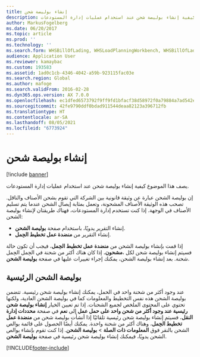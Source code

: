 ```yaml
---
title: إنشاء بوليصة شحن
description: يصف هذا الموضوع كيفية إنشاء بوليصة شحن عند استخدام عمليات إدارة المستودعات.
author: MarkusFogelberg
ms.date: 06/20/2017
ms.topic: article
ms.prod: ''
ms.technology: ''
ms.search.form: WHSBillOfLading, WHSLoadPlanningWorkbench, WHSBillOfLadingCarrier, WHSBillOfLadingOrder
audience: Application User
ms.reviewer: kamaybac
ms.custom: 193583
ms.assetid: 1ad0c1cb-4346-4042-a59b-923115fac03e
ms.search.region: Global
ms.author: mafoge
ms.search.validFrom: 2016-02-28
ms.dyn365.ops.version: AX 7.0.0
ms.openlocfilehash: ec1dfed6573792f9ff9fd1bfacf38d58972f0a79884a7ad542e592c4f2843f1f
ms.sourcegitcommit: 42fe9790ddf0bdad911544deaa82123a396712fb
ms.translationtype: HT
ms.contentlocale: ar-SA
ms.lasthandoff: 08/05/2021
ms.locfileid: "6773924"
---
```

# <a name="create-a-bill-of-lading"></a>إنشاء بوليصة شحن

[!include [banner](../includes/banner.md)]

يصف هذا الموضوع كيفية إنشاء بوليصة شحن عند استخدام عمليات إدارة المستودعات.  

إن بوليصة الشحن عبارة عن وثيقة قانونية بين الشركة التي تقوم بشحن الأصناف والناقل. تصحب هذه الوثيقة الأصناف المشحونة، وتعمل بمثابة إيصال الشحن عندما يتم تسليم الأصناف في الوجهة. إذا كنت تستخدم إدارة المستودعات، فهناك طريقتان لإنشاء بوليصة الشحن:

  -   إنشاء التقرير يدويًا، باستخدام صفحة **بوليصة الشحن**.
  -   إنشاء التقرير من **منضدة عمل تخطيط الحِمل‬**.

إذا قمت بإنشاء بوليصة الشحن من **منضدة عمل تخطيط الحِمل‬**، فيجب أن تكون حالة الحِمل‬‏‎ **مشحون‬.** ‏‫إذا كان هناك أكثر من شحنة في الحِمل‬‏‎، فسيتم إنشاء بوليصة شحن لكل شحنة. بعد إنشاء بوليصة الشحن، يمكنك إجراء تغييرات عليها في صفحة **بوليصة الشحن**.

## <a name="master-bill-of-lading"></a>بوليصة الشحن الرئيسية
عند وجود أكثر من شحنة واحد في الحمل، يمكنك إنشاء بوليصة شحن رئيسية. تتضمن بوليصة الشحن هذه نفس التخطيط والمعلومات كما في بوليصة الشحن العادية، ولكنها تحتوي على المحتوى الملخص لجميع الشحنات. إذا تم تعيين الخيار **إنشاء بوليصة شحن رئيسية عند وجود أكثر من شحن واحد على حمل عمل‬** إلى **نعم** في صفحة **محددات إدارة النقل**، فسيتم إنشاء بوليصة شحن رئيسية تلقائيًا إذا أنشأت بوليصة شحن من **منضدة عمل تخطيط الحِمل‬**، وهناك أكثر من شحنة واحدة. يمكنك أيضًا الحصول على قائمة بوالص الشحن‬ بالنقر فوق **المعلومات ذات الصلة** &gt; **بوليصة الشحن**. إذا كنت تقوم بإنشاء بوالص الشحن يدويًا، فيمكنك إنشاء بوليصة شحن رئيسية في صفحة **بوليصة الشحن**.





[!INCLUDE[footer-include](../../includes/footer-banner.md)]